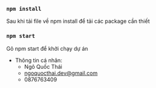 ### `npm install`
Sau khi tải file về npm install để tải các package cần thiết
### `npm start`
Gõ npm start để khởi chạy dự án
- Thông tin cá nhân: 
    + Ngô Quốc Thái
    + ngoquocthai.dev@gmail.com
    + 0876763409